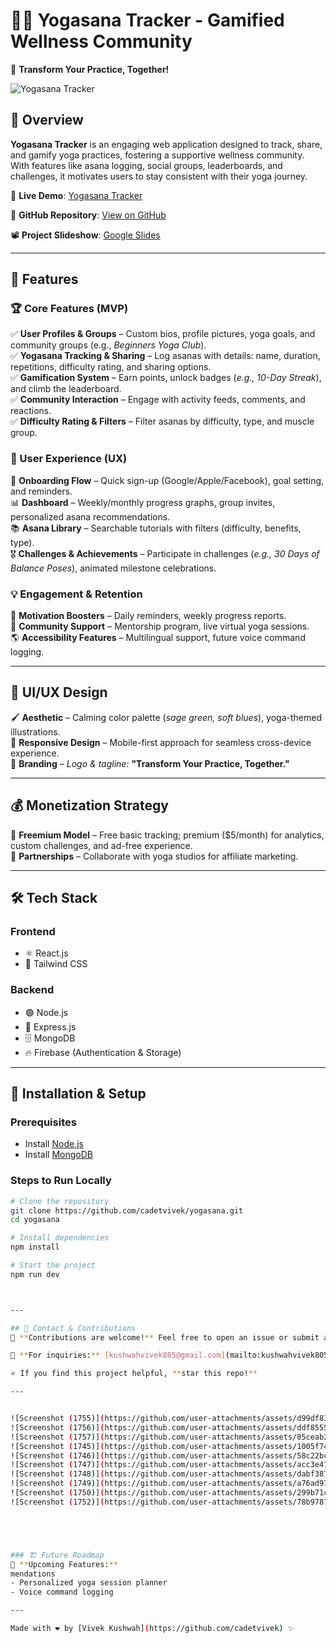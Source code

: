 # 🧘‍♂️ Yogasana Tracker - Gamified Wellness Community

🚀 **Transform Your Practice, Together!**

![Yogasana Tracker](https://via.placeholder.com/1200x600?text=Yogasana+Tracker)

## 🌟 Overview
**Yogasana Tracker** is an engaging web application designed to track, share, and gamify yoga practices, fostering a supportive wellness community. With features like asana logging, social groups, leaderboards, and challenges, it motivates users to stay consistent with their yoga journey.

🔗 **Live Demo**: [Yogasana Tracker](https://cerulean-concha-368de4.netlify.app)

📂 **GitHub Repository**: [View on GitHub](https://github.com/cadetvivek/yogasana.git)

📽 **Project Slideshow**: [Google Slides](https://docs.google.com/presentation/d/1OYW8oWCsa2KFnZNk6rUPHcXz1CAU03OlDOK4ppiDMZ4/edit?usp=sharing)

---

## 🎯 Features
### 🏆 Core Features (MVP)
✅ **User Profiles & Groups** – Custom bios, profile pictures, yoga goals, and community groups (e.g., *Beginners Yoga Club*).  
✅ **Yogasana Tracking & Sharing** – Log asanas with details: name, duration, repetitions, difficulty rating, and sharing options.  
✅ **Gamification System** – Earn points, unlock badges (*e.g., 10-Day Streak*), and climb the leaderboard.  
✅ **Community Interaction** – Engage with activity feeds, comments, and reactions.  
✅ **Difficulty Rating & Filters** – Filter asanas by difficulty, type, and muscle group.

### 🎨 User Experience (UX)
🎯 **Onboarding Flow** – Quick sign-up (Google/Apple/Facebook), goal setting, and reminders.  
📊 **Dashboard** – Weekly/monthly progress graphs, group invites, personalized asana recommendations.  
📚 **Asana Library** – Searchable tutorials with filters (difficulty, benefits, type).  
🎖 **Challenges & Achievements** – Participate in challenges (*e.g., 30 Days of Balance Poses*), animated milestone celebrations.

### 💡 Engagement & Retention
🔔 **Motivation Boosters** – Daily reminders, weekly progress reports.  
🧘 **Community Support** – Mentorship program, live virtual yoga sessions.  
🌎 **Accessibility Features** – Multilingual support, future voice command logging.

---

## 🎨 UI/UX Design
🖌 **Aesthetic** – Calming color palette (*sage green, soft blues*), yoga-themed illustrations.  
📱 **Responsive Design** – Mobile-first approach for seamless cross-device experience.  
🌟 **Branding** – *Logo & tagline:* **"Transform Your Practice, Together."**

---

## 💰 Monetization Strategy
💎 **Freemium Model** – Free basic tracking; premium ($5/month) for analytics, custom challenges, and ad-free experience.  
🤝 **Partnerships** – Collaborate with yoga studios for affiliate marketing.

---

## 🛠️ Tech Stack
### **Frontend**
- ⚛️ React.js
- 🎨 Tailwind CSS

### **Backend**
- 🟢 Node.js
- 🚀 Express.js
- 🗄️ MongoDB
- 🔥 Firebase (Authentication & Storage)

---

## 📌 Installation & Setup
### **Prerequisites**
- Install [Node.js](https://nodejs.org/)
- Install [MongoDB](https://www.mongodb.com/)

### **Steps to Run Locally**
```sh
# Clone the repository
git clone https://github.com/cadetvivek/yogasana.git
cd yogasana

# Install dependencies
npm install

# Start the project
npm run dev



---

## 📮 Contact & Contributions
🤝 **Contributions are welcome!** Feel free to open an issue or submit a pull request.

📩 **For inquiries:** [kushwahvivek805@gmail.com](mailto:kushwahvivek805@gmail.com)

⭐ If you find this project helpful, **star this repo!**

---


![Screenshot (1755)](https://github.com/user-attachments/assets/d99df833-3ce2-4a88-b927-e1deb3654ef4)
![Screenshot (1756)](https://github.com/user-attachments/assets/ddf85555-169d-4e31-84ce-22e7e5cc5ff3)
![Screenshot (1757)](https://github.com/user-attachments/assets/85ceab29-05f3-4240-afd6-f0f595cf36d0)
![Screenshot (1745)](https://github.com/user-attachments/assets/1005f749-00a1-4190-9bad-5aa834f19750)
![Screenshot (1746)](https://github.com/user-attachments/assets/58c22bc8-c5ea-4c49-ac48-49735ce843ad)
![Screenshot (1747)](https://github.com/user-attachments/assets/acc3e47d-e597-4b0f-bf00-9d20bdddeb52)
![Screenshot (1748)](https://github.com/user-attachments/assets/dabf3870-ae04-4f00-98c4-b33c8ba62443)
![Screenshot (1749)](https://github.com/user-attachments/assets/a76ad978-1cf2-4e5d-971e-4f0f549573f3)
![Screenshot (1750)](https://github.com/user-attachments/assets/299b71c1-abee-40a7-988f-8ee40956add4)
![Screenshot (1752)](https://github.com/user-attachments/assets/78b97875-f4b0-4c01-9fe1-84d5b1120833)





### 🏗 Future Roadmap
🚀 **Upcoming Features:**
mendations
- Personalized yoga session planner
- Voice command logging

---

Made with ❤️ by [Vivek Kushwah](https://github.com/cadetvivek) ✨
